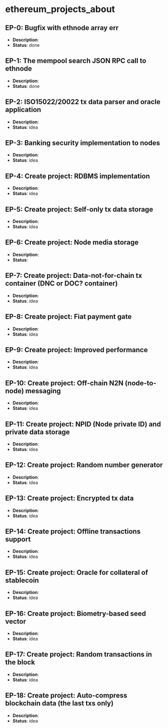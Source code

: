 # ethereum_projects_about

<h2>EP-0: Bugfix with ethnode array err</h2>
<ul>
<li><b>Description</b>:</li>
<li><b>Status</b>: done</li>
</ul>

<h2>EP-1: The mempool search JSON RPC call to ethnode</h2>
<ul>
<li><b>Description</b>:</li>
<li><b>Status</b>: done</li>
</ul>

<h2>EP-2: ISO15022/20022 tx data parser and oracle application</h2>
<ul>
<li><b>Description</b>:</li>
<li><b>Status</b>: idea</li>
</ul>

<h2>EP-3: Banking security implementation to nodes</h2>
<ul>
<li><b>Description</b>:</li>
<li><b>Status</b>: idea</li>
</ul>

<h2>EP-4: Create project: RDBMS implementation</h2>
<ul>
<li><b>Description</b>:</li>
<li><b>Status</b>: idea</li>
</ul>

<h2>EP-5: Create project: Self-only tx data storage</h2>
<ul>
<li><b>Description</b>:</li>
<li><b>Status</b>: idea</li>
</ul>

<h2>EP-6: Create project: Node media storage</h2>
<ul>
<li><b>Description</b>:</li>
<li><b>Status</b>:</li>
</ul>

<h2>EP-7: Create project: Data-not-for-chain tx container (DNC or DOC? container)</h2>
<ul>
<li><b>Description</b>:</li>
<li><b>Status</b>: idea</li>
</ul>

<h2>EP-8: Create project: Fiat payment gate</h2>
<ul>
<li><b>Description</b>:</li>
<li><b>Status</b>: idea</li>
</ul>

<h2>EP-9: Create project: Improved performance</h2>
<ul>
<li><b>Description</b>:</li>
<li><b>Status</b>: idea</li>
</ul>

<h2>EP-10: Create project: Off-chain N2N (node-to-node) messaging</h2>
<ul>
<li><b>Description</b>:</li>
<li><b>Status</b>: idea</li>
</ul>

<h2>EP-11: Create project: NPID (Node private ID) and private data storage</h2>
<ul>
<li><b>Description</b>:</li>
<li><b>Status</b>: idea</li>
</ul>

<h2>EP-12: Create project: Random number generator</h2>
<ul>
<li><b>Description</b>:</li>
<li><b>Status</b>: idea</li>
</ul>

<h2>EP-13: Create project: Encrypted tx data</h2>
<ul>
<li><b>Description</b>:</li>
<li><b>Status</b>: idea</li>
</ul>

<h2>EP-14: Create project: Offline transactions support</h2>
<ul>
<li><b>Description</b>:</li>
<li><b>Status</b>: idea</li>
</ul>

<h2>EP-15: Create project: Oracle for collateral of stablecoin</h2>
<ul>
<li><b>Description</b>:</li>
<li><b>Status</b>: idea</li>
</ul>

<h2>EP-16: Create project: Biometry-based seed vector</h2>
<ul>
<li><b>Description</b>:</li>
<li><b>Status</b>: idea</li>
</ul>

<h2>EP-17: Create project: Random transactions in the block</h2>
<ul>
<li><b>Description</b>:</li>
<li><b>Status</b>: idea</li>
</ul>

<h2>EP-18: Create project: Auto-compress blockchain data (the last txs only)</h2>
<ul>
<li><b>Description</b>:</li>
<li><b>Status</b>: idea</li>
</ul>
